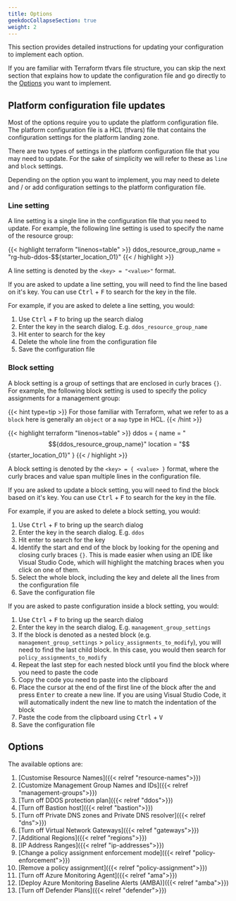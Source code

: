 ```yaml
---
title: Options
geekdocCollapseSection: true
weight: 2
---
```


This section provides detailed instructions for updating your configuration to implement each option.

If you are familiar with Terraform tfvars file structure, you can skip the next section that explains how to update the configuration file and go directly to the [Options](#options) you want to implement.

## Platform configuration file updates

Most of the options require you to update the platform configuration file. The platform configuration file is a HCL (tfvars) file that contains the configuration settings for the platform landing zone. 

There are two types of settings in the platform configuration file that you may need to update. For the sake of simplicity we will refer to these as `line` and `block` settings.

Depending on the option you want to implement, you may need to delete and / or add configuration settings to the platform configuration file.

### Line setting

A line setting is a single line in the configuration file that you need to update. For example, the following line setting is used to specify the name of the resource group:

{{< highlight terraform "linenos=table" >}}
ddos_resource_group_name = "rg-hub-ddos-$${starter_location_01}"
{{< / highlight >}}

A line setting is denoted by the `<key> = "<value>"` format.

If you are asked to update a line setting, you will need to find the line based on it's key. You can use <kbd>Ctrl</kbd> + <kbd>F</kbd> to search for the key in the file.

For example, if you are asked to delete a line setting, you would:

1. Use <kbd>Ctrl</kbd> + <kbd>F</kbd> to bring up the search dialog
1. Enter the key in the search dialog. E.g. `ddos_resource_group_name`
1. Hit enter to search for the key
1. Delete the whole line from the configuration file
1. Save the configuration file

### Block setting

A block setting is a group of settings that are enclosed in curly braces `{}`. For example, the following block setting is used to specify the policy assignments for a management group:

{{< hint type=tip >}}
For those familiar with Terraform, what we refer to as a `block` here is generally an `object` or a `map` type in HCL.
{{< /hint >}}

{{< highlight terraform "linenos=table" >}}
ddos = {
  name     = "$${ddos_resource_group_name}"
  location = "$${starter_location_01}"
}
{{< / highlight >}}

A block setting is denoted by the `<key> = { <value> }` format, where the curly braces and value span multiple lines in the configuration file.

If you are asked to update a block setting, you will need to find the block based on it's key. You can use <kbd>Ctrl</kbd> + <kbd>F</kbd> to search for the key in the file.

For example, if you are asked to delete a block setting, you would:

1. Use <kbd>Ctrl</kbd> + <kbd>F</kbd> to bring up the search dialog
1. Enter the key in the search dialog. E.g. `ddos`
1. Hit enter to search for the key
1. Identify the start and end of the block by looking for the opening and closing curly braces `{}`. This is made easier when using an IDE like Visual Studio Code, which will highlight the matching braces when you click on one of them.
1. Select the whole block, including the key and delete all the lines from the configuration file
1. Save the configuration file

If you are asked to paste configuration inside a block setting, you would:

1. Use <kbd>Ctrl</kbd> + <kbd>F</kbd> to bring up the search dialog
1. Enter the key in the search dialog. E.g. `management_group_settings`
1. If the block is denoted as a nested block (e.g. `management_group_settings` > `policy_assignments_to_modify`), you will need to find the last child block. In this case, you would then search for `policy_assignments_to_modify`
1. Repeat the last step for each nested block until you find the block where you need to paste the code
1. Copy the code you need to paste into the clipboard
1. Place the cursor at the end of the first line of the block after the and press <kbd>Enter</kbd> to create a new line. If you are using Visual Studio Code, it will automatically indent the new line to match the indentation of the block
1. Paste the code from the clipboard using <kbd>Ctrl</kbd> + <kbd>V</kbd>
1. Save the configuration file

## Options

The available options are:

1. [Customise Resource Names]({{< relref "resource-names">}})
1. [Customize Management Group Names and IDs]({{< relref "management-groups">}})
1. [Turn off DDOS protection plan]({{< relref "ddos">}})
1. [Turn off Bastion host]({{< relref "bastion">}})
1. [Turn off Private DNS zones and Private DNS resolver]({{< relref "dns">}})
1. [Turn off Virtual Network Gateways]({{< relref "gateways">}})
1. [Additional Regions]({{< relref "regions">}})
1. [IP Address Ranges]({{< relref "ip-addresses">}})
1. [Change a policy assignment enforcement mode]({{< relref "policy-enforcement">}})
1. [Remove a policy assignment]({{< relref "policy-assignment">}})
1. [Turn off Azure Monitoring Agent]({{< relref "ama">}})
1. [Deploy Azure Monitoring Baseline Alerts (AMBA)]({{< relref "amba">}})
1. [Turn off Defender Plans]({{< relref "defender">}})

